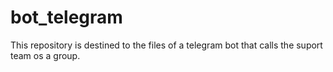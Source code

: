 # bot_telegram
This repository is destined to the files of a telegram bot that calls the suport team os a group.
